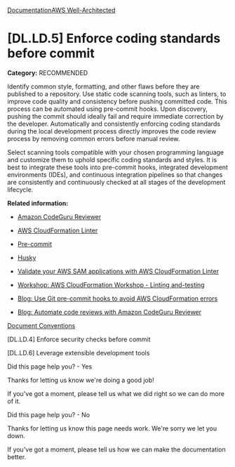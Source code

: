 [Documentation](/index.html)[AWS Well-Architected](devops-guidance.html)

# [DL.LD.5] Enforce coding standards before commit

**Category:** RECOMMENDED

Identify common style, formatting, and other flaws before they are published to a repository. Use static code scanning tools, such as linters, to improve code quality and consistency before pushing committed code. This process can be automated using pre-commit hooks. Upon discovery, pushing the commit should ideally fail and require immediate correction by the developer. Automatically and consistently enforcing coding standards during the local development process directly improves the code review process by removing common errors before manual review.

Select scanning tools compatible with your chosen programming language and customize them to uphold specific coding standards and styles. It is best to integrate these tools into pre-commit hooks, integrated development environments (IDEs), and continuous integration pipelines so that changes are consistently and continuously checked at all stages of the development lifecycle.

**Related information:**

* [Amazon CodeGuru Reviewer](https://aws.amazon.com/codeguru/)

* [AWS CloudFormation Linter](https://github.com/aws-cloudformation/cfn-lint)

* [Pre-commit](https://pre-commit.com/)

* [Husky](https://typicode.github.io/husky/)

* [Validate your AWS SAM applications with AWS CloudFormation Linter](https://docs.aws.amazon.com/serverless-application-model/latest/developerguide/validate-cfn-lint.html)

* [Workshop: AWS CloudFormation Workshop - Linting and-testing](https://catalog.workshops.aws/cfn101/en-US/basics/templates/linting-and-testing)

* [Blog: Use Git pre-commit hooks to avoid AWS CloudFormation errors](https://aws.amazon.com/blogs/infrastructure-and-automation/use-git-pre-commit-hooks-avoid-aws-cloudformation-errors/)

* [Blog: Automate code reviews with Amazon CodeGuru Reviewer](https://aws.amazon.com/blogs/devops/automate-code-reviews-with-amazon-codeguru-reviewer/)


[Document Conventions](/general/latest/gr/docconventions.html)

\[DL.LD.4] Enforce security checks before commit

\[DL.LD.6] Leverage extensible development tools

Did this page help you? - Yes

Thanks for letting us know we're doing a good job!

If you've got a moment, please tell us what we did right so we can do more of it.

Did this page help you? - No

Thanks for letting us know this page needs work. We're sorry we let you down.

If you've got a moment, please tell us how we can make the documentation better.</awsdocs-view></awsui-app-layout>